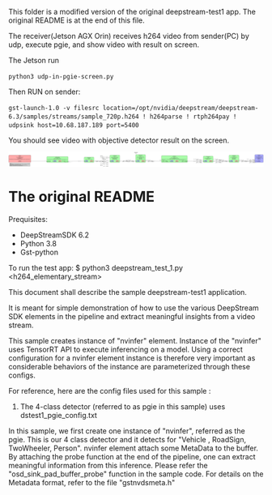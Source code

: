 This folder is a modified version of the original deepstream-test1 app. The original README is at the end of this file.

The receiver(Jetson AGX Orin) receives h264 video from sender(PC) by udp, execute pgie, and show video with result on screen.

The Jetson run

``
python3 udp-in-pgie-screen.py
``

Then RUN on sender:

``
gst-launch-1.0 -v filesrc location=/opt/nvidia/deepstream/deepstream-6.3/samples/streams/sample_720p.h264 ! h264parse ! rtph264pay ! udpsink host=10.68.187.189 port=5400
``

You should see video with objective detector result on the screen.


![pipeline](https://github.com/liuhao-97/deepstream_python_apps/blob/nvaie-3.0/apps/udp-in-pgie-screen/pipeline.png)



# The original README

Prequisites:
- DeepStreamSDK 6.2
- Python 3.8
- Gst-python

To run the test app:
  $ python3 deepstream_test_1.py <h264_elementary_stream>

This document shall describe the sample deepstream-test1 application.

It is meant for simple demonstration of how to use the various DeepStream SDK
elements in the pipeline and extract meaningful insights from a video stream.

This sample creates instance of "nvinfer" element. Instance of
the "nvinfer" uses TensorRT API to execute inferencing on a model. Using a
correct configuration for a nvinfer element instance is therefore very
important as considerable behaviors of the instance are parameterized
through these configs.

For reference, here are the config files used for this sample :
1. The 4-class detector (referred to as pgie in this sample) uses
    dstest1_pgie_config.txt

In this sample, we first create one instance of "nvinfer", referred as the pgie.
This is our 4 class detector and it detects for "Vehicle , RoadSign, TwoWheeler,
Person".
nvinfer element attach some MetaData to the buffer. By attaching
the probe function at the end of the pipeline, one can extract meaningful
information from this inference. Please refer the "osd_sink_pad_buffer_probe"
function in the sample code. For details on the Metadata format, refer to the
file "gstnvdsmeta.h"

